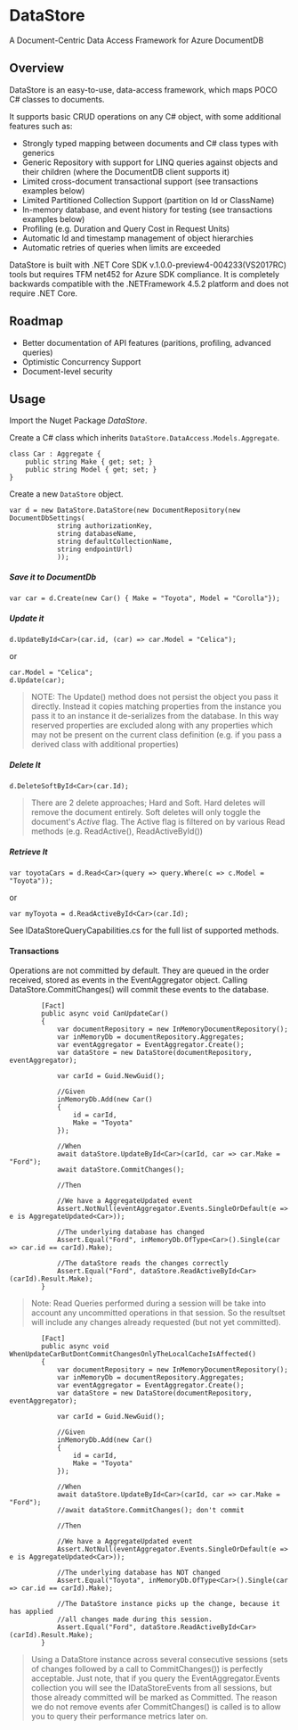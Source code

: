 # DataStore

A Document-Centric Data Access Framework for Azure DocumentDB

## Overview

DataStore is an easy-to-use, data-access framework, which maps POCO C# classes to documents.

It supports basic CRUD operations on any C# object, with some additional features such as:

* Strongly typed mapping between documents and C# class types with generics
* Generic Repository with support for LINQ queries against objects and their children (where the DocumentDB client supports it)
* Limited cross-document transactional support (see transactions examples below)
* Limited Partitioned Collection Support (partition on Id or ClassName)
* In-memory database, and event history for testing (see transactions examples below)
* Profiling (e.g. Duration and Query Cost in Request Units)
* Automatic Id and timestamp management of object hierarchies 
* Automatic retries of queries when limits are exceeded

DataStore is built with .NET Core SDK v.1.0.0-preview4-004233(VS2017RC) tools but requires TFM net452 for Azure SDK compliance.
It is completely backwards compatible with the .NETFramework 4.5.2 platform and does not require .NET Core.

## Roadmap

* Better documentation of API features (paritions, profiling, advanced queries)
* Optimistic Concurrency Support
* Document-level security

## Usage

Import the Nuget Package *DataStore*.

Create a C# class which inherits `DataStore.DataAccess.Models.Aggregate`.
```
class Car : Aggregate {
	public string Make { get; set; }
	public string Model { get; set; }
}
```
Create a new `DataStore` object.
```
var d = new DataStore.DataStore(new DocumentRepository(new DocumentDbSettings(
            string authorizationKey, 
            string databaseName, 
            string defaultCollectionName, 
            string endpointUrl)
			));
```
##### Save it to DocumentDb

`var car = d.Create(new Car() { Make = "Toyota", Model = "Corolla"});`

##### Update it 

`d.UpdateById<Car>(car.id, (car) => car.Model = "Celica");`

or
```
car.Model = "Celica";
d.Update(car);
```
> NOTE: The Update() method does not persist the object you pass it directly.
> Instead it copies matching properties from the instance you pass it to an instance 
> it de-serializes from the database. In this way reserved properties are excluded along
> with any properties which may not be present on the current class definition (e.g. if you
> pass a derived class with additional properties)

##### Delete It

`d.DeleteSoftById<Car>(car.Id);`

> There are 2 delete approaches; Hard and Soft. Hard deletes will remove the document entirely.
> Soft deletes will only toggle the document's *Active* flag. The Active flag is filtered on
> by various Read methods (e.g. ReadActive(), ReadActiveById())

##### Retrieve It

`var toyotaCars = d.Read<Car>(query => query.Where(c => c.Model = "Toyota"));`

or

`var myToyota = d.ReadActiveById<Car>(car.Id);`

See IDataStoreQueryCapabilities.cs for the full list of supported methods.

#### Transactions

Operations are not committed by default.
They are queued in the order received, stored as events in the EventAggregator object.
Calling DataStore.CommitChanges() will commit these events to the database.

```    
        [Fact]
        public async void CanUpdateCar()
        {
            var documentRepository = new InMemoryDocumentRepository();
            var inMemoryDb = documentRepository.Aggregates;
            var eventAggregator = EventAggregator.Create();
            var dataStore = new DataStore(documentRepository, eventAggregator);

            var carId = Guid.NewGuid();

            //Given
            inMemoryDb.Add(new Car()
            {
                id = carId,
                Make = "Toyota"
            });

            //When
            await dataStore.UpdateById<Car>(carId, car => car.Make = "Ford");
            await dataStore.CommitChanges();

            //Then 

            //We have a AggregateUpdated event
            Assert.NotNull(eventAggregator.Events.SingleOrDefault(e => e is AggregateUpdated<Car>));

            //The underlying database has changed
            Assert.Equal("Ford", inMemoryDb.OfType<Car>().Single(car => car.id == carId).Make);

            //The dataStore reads the changes correctly
            Assert.Equal("Ford", dataStore.ReadActiveById<Car>(carId).Result.Make);            
        }
```
> Note: Read Queries performed during a session will be take into account any uncommitted operations in that session.
> So the resultset will include any changes already requested (but not yet committed).

```
        [Fact]
        public async void WhenUpdateCarButDontCommitChangesOnlyTheLocalCacheIsAffected()
        {
            var documentRepository = new InMemoryDocumentRepository();
            var inMemoryDb = documentRepository.Aggregates;
            var eventAggregator = EventAggregator.Create();
            var dataStore = new DataStore(documentRepository, eventAggregator);

            var carId = Guid.NewGuid();

            //Given
            inMemoryDb.Add(new Car()
            {
                id = carId,
                Make = "Toyota"
            });

            //When
            await dataStore.UpdateById<Car>(carId, car => car.Make = "Ford");
            //await dataStore.CommitChanges(); don't commit

            //Then 

            //We have a AggregateUpdated event
            Assert.NotNull(eventAggregator.Events.SingleOrDefault(e => e is AggregateUpdated<Car>));

            //The underlying database has NOT changed
            Assert.Equal("Toyota", inMemoryDb.OfType<Car>().Single(car => car.id == carId).Make);

            //The DataStore instance picks up the change, because it has applied
            //all changes made during this session.
            Assert.Equal("Ford", dataStore.ReadActiveById<Car>(carId).Result.Make);
        }
```

> Using a DataStore instance across several consecutive sessions (sets of changes followed by a call to CommitChanges()) 
> is perfectly acceptable. Just note, that if you query the EventAggregator.Events collection you will see the IDataStoreEvents
> from all sessions, but those already committed will be marked as Committed. The reason we do not remove events afer CommitChanges()
> is called is to allow you to query their performance metrics later on.

